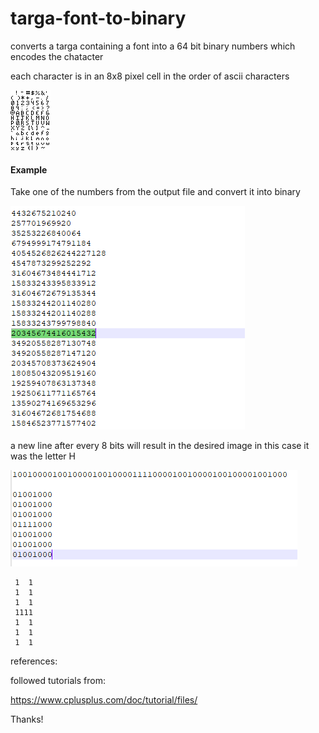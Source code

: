 # targa-font-to-binary
converts a targa containing a font into a 64 bit binary numbers which encodes the chatacter

each character is in an 8x8 pixel cell in the order of ascii characters

![Alt Text](https://raw.githubusercontent.com/nulface/targa-font-to-binary/main/png%20font.png)


#### Example
Take one of the numbers from the output file and convert it into binary

![Alt Text](https://raw.githubusercontent.com/nulface/targa-font-to-binary/main/number.PNG)

a new line after every 8 bits will result in the desired image
in this case it was the letter H

![Alt Text](https://raw.githubusercontent.com/nulface/targa-font-to-binary/main/letter%20h.png)

```
 1  1   
 1  1   
 1  1   
 1111   
 1  1   
 1  1   
 1  1   
```

references:

followed tutorials from: 

https://www.cplusplus.com/doc/tutorial/files/

Thanks!

